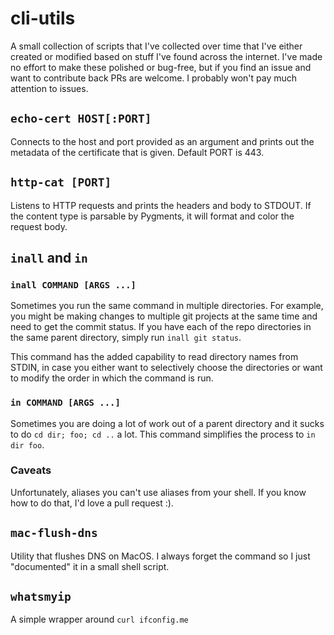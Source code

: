 # cli-utils

A small collection of scripts that I've collected over time that I've either created or modified
based on stuff I've found across the internet. I've made no effort to make these polished or
bug-free, but if you find an issue and want to contribute back PRs are welcome. I probably won't
pay much attention to issues.

## `echo-cert HOST[:PORT]`

Connects to the host and port provided as an argument and prints out the metadata of the certificate 
that is given. Default PORT is 443.

## `http-cat [PORT]`

Listens to HTTP requests and prints the headers and body to STDOUT. If the content type is 
parsable by Pygments, it will format and color the request body.

## `inall` and `in`

### `inall COMMAND [ARGS ...]`

Sometimes you run the same command in multiple directories. For example, you might be making 
changes to multiple git projects at the same time and need to get the commit status. If you have
each of the repo directories in the same parent directory, simply run `inall git status`.

This command has the added capability to read directory names from STDIN, in case you either want
to selectively choose the directories or want to modify the order in which the command is run.

### `in COMMAND [ARGS ...]`

Sometimes you are doing a lot of work out of a parent directory and it sucks to do
`cd dir; foo; cd ..` a lot. This command simplifies the process to `in dir foo`.

### Caveats

Unfortunately, aliases you can't use aliases from your shell. If you know how to do that, I'd love
a pull request :).

## `mac-flush-dns`

Utility that flushes DNS on MacOS. I always forget the command so I just "documented" it in a small
shell script.

## `whatsmyip`

A simple wrapper around `curl ifconfig.me`

